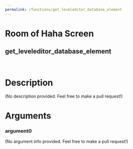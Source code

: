 ```yaml
---
permalink: /functions/get_leveleditor_database_element
---
```

# Room of Haha Screen  
## get_leveleditor_database_element  
&nbsp;  
# Description  
(No description provided. Feel free to make a pull request!) 
&nbsp;  
# Arguments
### argument0
(No argument info provided. Feel free to make a pull request!)
&nbsp;  


